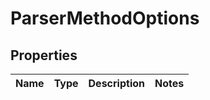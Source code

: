 # ParserMethodOptions

## Properties
Name | Type | Description | Notes
------------ | ------------- | ------------- | -------------
